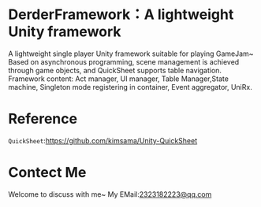 # DerderFramework：A lightweight Unity framework
A lightweight single player Unity framework suitable for playing GameJam~
Based on asynchronous programming, scene management is achieved through game objects, and QuickSheet supports table navigation.
Framework content: Act manager, UI manager, Table Manager,State machine, Singleton mode registering in container, Event aggregator, UniRx.

# Reference
`QuickSheet`:https://github.com/kimsama/Unity-QuickSheet

# Contect Me
Welcome to discuss with me~ 
My EMail:2323182223@qq.com
